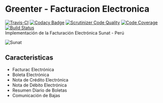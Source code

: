 Greenter - Facturacion Electronica
=========================
[![Travis-CI](https://travis-ci.org/giansalex/greenter.svg?branch=master)](https://travis-ci.org/giansalex/greenter)
[![Codacy Badge](https://api.codacy.com/project/badge/Grade/eccd5a16d035464cbe40b1cf9d0f9f43)](https://www.codacy.com/app/giansalex/greenter?utm_source=github.com&amp;utm_medium=referral&amp;utm_content=giansalex/greenter&amp;utm_campaign=Badge_Grade)
[![Scrutinizer Code Quality](https://scrutinizer-ci.com/g/giansalex/greenter/badges/quality-score.png?b=master)](https://scrutinizer-ci.com/g/giansalex/greenter/?branch=master)
[![Code Coverage](https://scrutinizer-ci.com/g/giansalex/greenter/badges/coverage.png?b=master)](https://scrutinizer-ci.com/g/giansalex/greenter/?branch=master)
[![Build Status](https://scrutinizer-ci.com/g/giansalex/greenter/badges/build.png?b=master)](https://scrutinizer-ci.com/g/giansalex/greenter/build-status/master)   
Implementación de la Facturación Electrónica Sunat - Perú

![Sunat](http://www.sunat.gob.pe/p/imagenes/icons/favicon.ico)

Caracteristicas
---------------

* Facturac Electrónica
* Boleta Electrónica
* Nota de Crédito Electrónica
* Nota de Débito Electrónica
* Resumen Diario de Boletas
* Comunicación de Bajas


